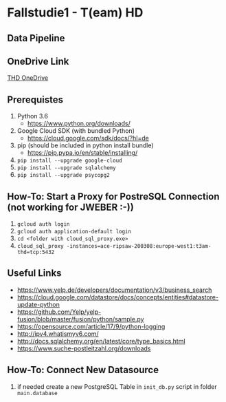 # Fallstudie1 - T(eam) HD

## Data Pipeline

## OneDrive Link
[THD OneDrive](https://srhk-my.sharepoint.com/:f:/g/personal/11010021_stud_hochschule-heidelberg_de/EsJ-yxpcI2BGk5ccB-yAlkMBkr0FEeI69z9Gz9BdiL1NCg?e=Udhkxj)

## Prerequistes
 1. Python 3.6
    - https://www.python.org/downloads/
 2. Google Cloud SDK (with bundled Python)
    - https://cloud.google.com/sdk/docs/?hl=de
 3. pip (should be included in python install bundle)
    - https://pip.pypa.io/en/stable/installing/
 4. ``` pip install --upgrade google-cloud ```
 5. ``` pip install --upgrade sqlalchemy ```
 6. ``` pip install --upgrade psycopg2 ```

## How-To: Start a Proxy for PostreSQL Connection (not working for JWEBER :-))
1. ``` gcloud auth login ```
2. ``` gcloud auth application-default login ```
3. ``` cd <folder with cloud_sql_proxy.exe> ```
3. ``` cloud_sql_proxy -instances=ace-ripsaw-200308:europe-west1:t3am-thd=tcp:5432 ```

## Useful Links
- https://www.yelp.de/developers/documentation/v3/business_search
- https://cloud.google.com/datastore/docs/concepts/entities#datastore-update-python
- https://github.com/Yelp/yelp-fusion/blob/master/fusion/python/sample.py
- https://opensource.com/article/17/9/python-logging
- http://ipv4.whatismyv6.com/
- http://docs.sqlalchemy.org/en/latest/core/type_basics.html
- https://www.suche-postleitzahl.org/downloads

## How-To: Connect New Datasource

1. if needed create a new PostgreSQL Table in ```init_db.py``` script in folder ``` main.database```